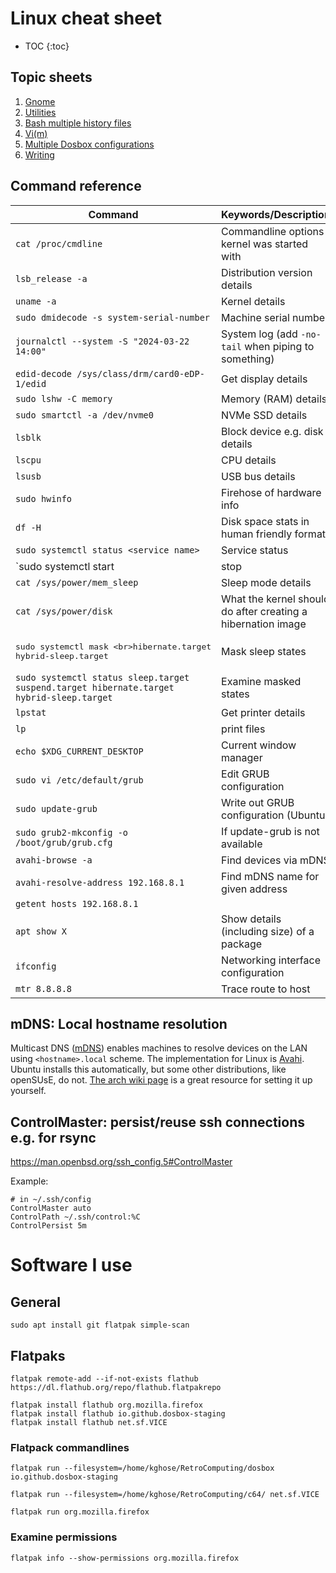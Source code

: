 # Linux cheat sheet

* TOC
{:toc}

## Topic sheets

1. [Gnome](gnome.md)
1. [Utilities](utils.md)
1. [Bash multiple history files](bash-history.md)
1. [Vi(m)](vim.md)
1. [Multiple Dosbox configurations](dosbox-conf.md)
1. [Writing](writing.md)


## Command reference

| Command | Keywords/Description |
| ------- | ---------------------|
| `cat /proc/cmdline` | Commandline options kernel was started with |
| `lsb_release -a` | Distribution version details |
| `uname -a` | Kernel details |
| `sudo dmidecode -s system-serial-number` | Machine serial number |
| `journalctl --system -S "2024-03-22 14:00"` | System log (add `-no-tail` when piping to something) |
| `edid-decode /sys/class/drm/card0-eDP-1/edid` | Get display details |
| `sudo lshw -C memory` | Memory (RAM) details |
| `sudo smartctl -a /dev/nvme0` | NVMe SSD details |
| `lsblk` | Block device e.g. disk details |
| `lscpu` | CPU details |
| `lsusb` | USB bus details |
| `sudo hwinfo` | Firehose of hardware info |
| `df -H` | Disk space stats in human friendly format |
| `sudo systemctl status <service name>` | Service status |
| `sudo systemctl start|stop|enable <service name>` | Enable, start and stop to control services |
| `cat /sys/power/mem_sleep` | Sleep mode details |
| `cat /sys/power/disk` | What the kernel should do after creating a hibernation image |
| <pre>sudo systemctl mask \<br>hibernate.target hybrid-sleep.target</pre> | Mask sleep states |
| `sudo systemctl status sleep.target suspend.target hibernate.target hybrid-sleep.target` | Examine masked states |
| `lpstat` | Get printer details |
| `lp` | print files |
| `echo $XDG_CURRENT_DESKTOP` | Current window manager |
| `sudo vi /etc/default/grub` | Edit GRUB configuration |
| `sudo update-grub` | Write out GRUB configuration (Ubuntu) |
| `sudo grub2-mkconfig -o /boot/grub/grub.cfg` | If update-grub is not available |
| `avahi-browse -a` | Find devices via mDNS |
| `avahi-resolve-address 192.168.8.1` | Find mDNS name for given address |
| `getent hosts 192.168.8.1` | |
| `apt show X`| Show details (including size) of a package | 
| `ifconfig` | Networking interface configuration |
| `mtr 8.8.8.8` | Trace route to host |

## mDNS: Local hostname resolution

Multicast DNS ([mDNS]) enables machines to resolve devices on the LAN using
`<hostname>.local` scheme. The implementation for Linux is [Avahi]. Ubuntu
installs this automatically, but some other distributions, like openSUsE, do
not. [The arch wiki page](arch-avahi) is a great
resource for setting it up yourself.  

[mDNS]: https://en.wikipedia.org/wiki/Multicast_DNS 
[Avahi]: https://avahi.org/
[arch-avahi]: https://wiki.archlinux.org/title/avahi

## ControlMaster: persist/reuse ssh connections e.g. for rsync

https://man.openbsd.org/ssh_config.5#ControlMaster

Example:

```
# in ~/.ssh/config
ControlMaster auto
ControlPath ~/.ssh/control:%C
ControlPersist 5m
```


# Software I use

## General
```
sudo apt install git flatpak simple-scan
```

## Flatpaks

```
flatpak remote-add --if-not-exists flathub https://dl.flathub.org/repo/flathub.flatpakrepo

flatpak install flathub org.mozilla.firefox
flatpak install flathub io.github.dosbox-staging
flatpak install flathub net.sf.VICE
```

### Flatpack commandlines

```
flatpak run --filesystem=/home/kghose/RetroComputing/dosbox io.github.dosbox-staging

flatpak run --filesystem=/home/kghose/RetroComputing/c64/ net.sf.VICE

flatpak run org.mozilla.firefox
```

### Examine permissions

```
flatpak info --show-permissions org.mozilla.firefox
```

